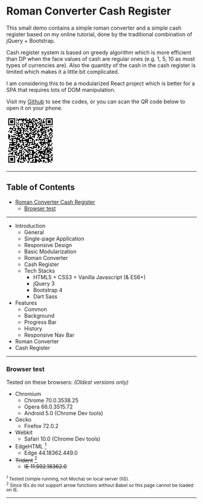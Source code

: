 # Roman Converter Cash Register
This small demo contains a simple roman converter and a simple cash register based on my online tutorial, done by the traditional combination of jQuery + Bootstrap.

Cash register system is based on greedy algorithm which is more efficient than DP when the face values of cash are regular ones (e.g. 1, 5, 10 as most types of currencies are). Also the quantity of the cash in the cash register is limited which makes it a little bit complicated.

I am considering this to be a modularized React project which is better for a SPA that requires lots of DOM manipulation.

Visit my [Github](https://github.com/legenddaniel/roman-converter-cash-register "github.com/legenddaniel") to see the codes, or you can scan the QR code below to open it on your phone.

<!-- <img src="img/qr.png" title="github.com/legenddaniel" alt="something wrong happened"></img> -->
![](img/qr.png "github.com/legenddaniel")

---

<h2>Table of Contents</h2>

- [Roman Converter Cash Register](#roman-converter-cash-register)
    - [Browser test](#browser-test)

---

- Introduction
    - General
    - Single-page Application
    - Responsive Design
    - Basic Modularization
    - Roman Converter
    - Cash Register
    - Tech Stacks
        - HTML5 + CSS3 + Vanilla Javascript (& ES6+)
        - jQuery 3
        - Bootstrap 4
        - Dart Sass
- Features
    - Common
    - Background
    - Progress Bar
    - History
    - Responsive Nav Bar
- Roman Converter
- Cash Register

---
### Browser test

Tested on these browsers: _(Oldest versions only)_

- Chromium
    - Chrome 70.0.3538.25
    - Opera 66.0.3515.72
    - Android 5.0 (Chrome Dev tools)
- Gecko
    - Firefox 72.0.2
- Webkit
    - Safari 10.0 (Chrome Dev tools)
- EdgeHTML <a href="#note1"><sup>1</sup></a>
    - Edge 44.18362.449.0
- ~~Trident~~ <a href="#note2"><sup>2</sup></a>
   - ~~IE 11.592.18362.0~~

<div style="font-size: 12px; line-height: 12px;">
    <sup id="note1">1</sup> Tested (simple running, not Mocha) on local server (IIS).
    <br>
    <sup id="note2">2</sup> Since IEs do not support arrow functions without Babel so this page cannot be loaded on IE.
</div>

---